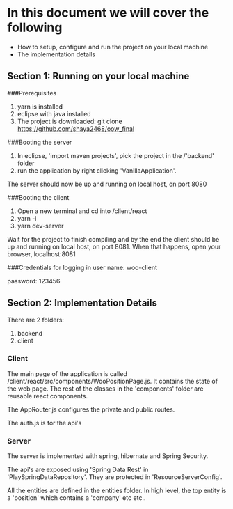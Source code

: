 # In this document we will cover the following

* How to setup, configure and run the project on your local machine
* The implementation details




## Section 1: Running on your local machine

###Prerequisites
1. yarn is installed
2. eclipse with java installed
3. The project is downloaded: git clone https://github.com/shaya2468/oow_final

###Booting the server
1. In eclipse, 'import maven projects', pick the project in the <root folder>/'backend' folder
2. run the application by right clicking 'VanillaApplication'.

The server should now be up and running on local host, on port 8080

###Booting the client
1. Open a new terminal and cd into <root folder>/client/react
2. yarn -i 
3. yarn dev-server

Wait for the project to finish compiling and by the end the client should be up and running on local host, on port 8081.
When that happens, open your browser, localhost:8081

###Credentials for logging in
user name: woo-client

password: 123456


## Section 2: Implementation Details
There are 2 folders:

1. backend
2. client


### Client

The main page of the application is called <root folder>/client/react/src/components/WooPositionPage.js.
It contains the state of the web page. The rest of the classes in the 'components' folder are reusable react components.

The AppRouter.js configures the private and public routes.

The auth.js is for the api's


### Server
The server is implemented with spring, hibernate and Spring Security.

The api's are exposed using 'Spring Data Rest' in 'PlaySpringDataRepository'. They are protected in 'ResourceServerConfig'.

All the entities are defined in the entities folder.
In high level, the top entity is a 'position' which contains a 'company' etc etc..



